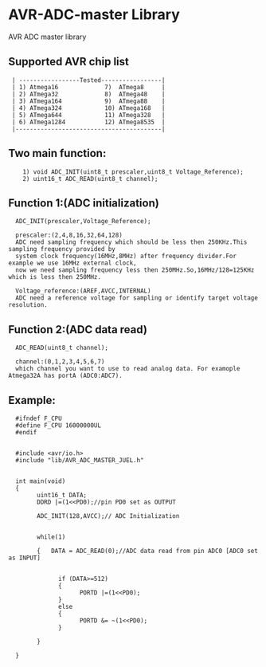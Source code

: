 # AVR-ADC-master Library
AVR ADC master library

## Supported AVR chip list
     | -----------------Tested-----------------|
     | 1) Atmega16             7)  ATmega8     |
     | 2) ATmega32             8)  ATmega48    |
     | 3) ATmega164            9)  ATmega88    |
     | 4) ATmega324            10) ATmega168   |
     | 5) ATmega644            11) ATmega328   |
     | 6) ATmega1284           12) ATmega8535  |
     |-----------------------------------------|



## Two main function:
        1) void ADC_INIT(uint8_t prescaler,uint8_t Voltage_Reference); 
        2) uint16_t ADC_READ(uint8_t channel);

## Function 1:(ADC initialization)
      ADC_INIT(prescaler,Voltage_Reference); 
     
      prescaler:(2,4,8,16,32,64,128)
      ADC need sampling frequency which should be less then 250KHz.This sampling frequency provided by
      system clock frequency(16MHz,8MHz) after frequency divider.For example we use 16MHz external clock,
      now we need sampling frequency less then 250MHz.So,16MHz/128=125KHz which is less then 250MHz.
      
      Voltage_reference:(AREF,AVCC,INTERNAL)
      ADC need a reference voltage for sampling or identify target voltage resolution.
      
## Function 2:(ADC data read)
      ADC_READ(uint8_t channel);
      
      channel:(0,1,2,3,4,5,6,7)
      which channel you want to use to read analog data. For examople Atmega32A has portA (ADC0:ADC7).
      
## Example:

      #ifndef F_CPU
      #define F_CPU 16000000UL
      #endif


      #include <avr/io.h>
      #include "lib/AVR_ADC_MASTER_JUEL.h"


      int main(void)
      {
            uint16_t DATA;
            DDRD |=(1<<PD0);//pin PD0 set as OUTPUT 

            ADC_INIT(128,AVCC);// ADC Initialization 


            while(1)

            {	DATA = ADC_READ(0);//ADC data read from pin ADC0 [ADC0 set as INPUT]


                  if (DATA>=512)
                  {
                        PORTD |=(1<<PD0);
                  }
                  else
                  {
                        PORTD &= ~(1<<PD0);
                  }

            }

      }
      
      
